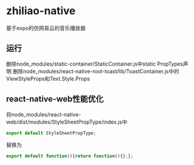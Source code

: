 # zhiliao-native

基于expo的仿网易云的音乐播放器

## 运行

删除node_modules/static-container/StaticContainer.js中static PropTypes声明
删除node_modules/react-native-root-toast/lib/ToastContainer.js中的ViewStyleProps和Text.Style.Props

## react-native-web性能优化

将node_modules/react-native-web/dist/modules/StyleSheetPropType/index.js中

```js
export default StyleSheetPropType;
```

替换为

```js
export default function(){return function(){};};
```

